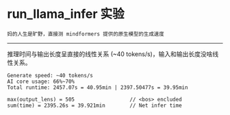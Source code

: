 # run_llama_infer 实验

    妈的人生是旷野，直接测 mindformers 提供的原生模型的生成速度

----

推理时间与输出长度呈直接的线性关系 (~40 tokens/s)，输入和输出长度没啥线性关系。

```
Generate speed: ~40 tokens/s
AI core usage: 66%~70%
Total runtime: 2457.07s = 40.95min | 2397.50477s = 39.95min

max(output_lens) = 505                  // <bos> encluded
sum(time) = 2395.26s = 39.921min        // Net infer time
```
